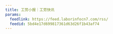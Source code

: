 ```yaml
---
title: 工劳小报｜工劳快讯
params:
  feedlink: https://feed.laborinfocn7.com/rss/
  feedid: 5bd4e17d699817361d63d26f1b43af74
---
```

